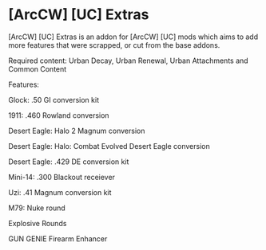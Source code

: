 # [ArcCW] [UC] Extras
[ArcCW] [UC] Extras is an addon for [ArcCW] [UC] mods which aims to add more features that were scrapped, or cut from the base addons.

Required content: Urban Decay, Urban Renewal, Urban Attachments and Common Content

Features:

Glock: .50 GI conversion kit

1911: .460 Rowland conversion 

Desert Eagle: Halo 2 Magnum conversion

Desert Eagle: Halo: Combat Evolved Desert Eagle conversion

Desert Eagle: .429 DE conversion kit

Mini-14: .300 Blackout receiever

Uzi: .41 Magnum conversion kit

M79: Nuke round

Explosive Rounds

GUN GENIE Firearm Enhancer
